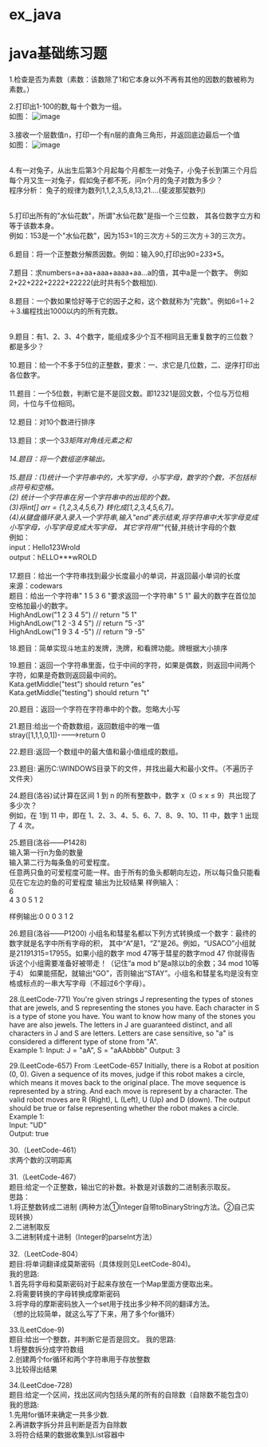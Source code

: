 # ex_java
# java基础练习题

###
1.检查是否为素数（素数：该数除了1和它本身以外不再有其他的因数的数被称为素数。）


2.打印出1-100的数,每十个数为一组。<br>
如图：
![image](httpnumbers://github.com/giraffegzy/ex_java/blob/manumberster/javanumbersmall_ex/p/ex_01.jpg)
<br>
<br>
3.接收一个层数值n，打印一个有n层的直角三角形，并返回底边最后一个值<br>
如图：
![image](httpnumbers://github.com/giraffegzy/ex_java/blob/manumberster/javanumbersmall_ex/p/ex_03.jpg)
<br>
<br>

4.有一对兔子，从出生后第3个月起每个月都生一对兔子，小兔子长到第三个月后每个月又生一对兔子，假如兔子都不死，问n个月的兔子对数为多少？<br>
程序分析： 兔子的规律为数列1,1,2,3,5,8,13,21....(斐波那契数列) 
<br>
<br>

5.打印出所有的"水仙花数"，所谓"水仙花数"是指一个三位数， 其各位数字立方和等于该数本身。<br>
例如：153是一个"水仙花数"，因为153=1的三次方＋5的三次方＋3的三次方。
<br>
<br>
6.题目：将一个正整数分解质因数。例如：输入90,打印出90=2*3*3*5。
<br>
<br>
7.题目：求numbers=a+aa+aaa+aaaa+aa...a的值，其中a是一个数字。
  例如2+22+222+2222+22222(此时共有5个数相加).
<br>
<br>
8.题目：一个数如果恰好等于它的因子之和，这个数就称为"完数"。例如6=1＋2＋3.编程找出1000以内的所有完数。
<br>
<br>

9.题目：有1、2、3、4个数字，能组成多少个互不相同且无重复数字的三位数？都是多少？
<br>
<br>
10.题目：给一个不多于5位的正整数，要求：一、求它是几位数，二、逆序打印出各位数字。
<br>
<br>
11.题目：一个5位数，判断它是不是回文数。即12321是回文数，个位与万位相同，十位与千位相同。
<br>
<br>
12.题目：对10个数进行排序
<br>
<br>
13.题目：求一个3*3矩阵对角线元素之和
<br>
<br>
14.题目：将一个数组逆序输出。
<br>
<br>
15.题目：(1)统计一个字符串中的，大写字母，小写字母，数字的个数，不包括标点符号和空格。<br>
         (2) 统计一个字符串在另一个字符串中的出现的个数。<br>
         (3)将int[] arr = {1,2,3,4,5,6,7} 转化成[1,2,3,4,5,6,7]。<br>
         (4)从键盘循环录入录入一个字符串,输入"end"表示结束,将字符串中大写字母变成小写字母，小写字母变成大写字母，
         其它字符用"*"代替,并统计字母的个数
         <br>
        例如：
       <br>input：Hello123Wrold 
<br>        output：hELLO***wROLD
<br>
<br> 17.题目：给出一个字符串找到最少长度最小的单词，并返回最小单词的长度<br>
来源：codewars<br>
题目：给出一个字符串" 1 5 3 6 "要求返回一个字符串" 5 1" 最大的数字在首位加空格加最小的数字。<br>
    HighAndLow("1 2 3 4 5") // return "5 1"<br>
    HighAndLow("1 2 -3 4 5") // return "5 -3"<br>
    HighAndLow("1 9 3 4 -5") // return "9 -5"<br>
    
18.题目：简单实现斗地主的发牌，洗牌，和看牌功能。牌根据大小排序<br>

19.题目：返回一个字符串里面，位于中间的字符，如果是偶数，则返回中间两个字符，如果是奇数则返回最中间的。<br>
    Kata.getMiddle("test") should return "es"<br>
    Kata.getMiddle("testing") should return "t"<br>
    
20.题目：返回一个字符在字符串中的个数。忽略大小写<br>


21.题目:给出一个奇数数组，返回数组中的唯一值<br>
     stray([1,1,1,0,1])---->return 0<br>
     
22.题目:返回一个数组中的最大值和最小值组成的数组。<br>

23.题目: 遍历C:\WINDOWS目录下的文件，并找出最大和最小文件。（不遍历子文件夹）<br>

24.题目(洛谷)试计算在区间 1 到 n 的所有整数中，数字 x（0 ≤ x ≤ 9）共出现了多少次？<br>
例如，在 1到 11 中，即在 1、2、3、4、5、6、7、8、9、10、11 中，数字 1 出现了 4 次。<br>

25.题目(洛谷——P1428)<br>
输入第一行n为鱼的数量<br>
输入第二行为每条鱼的可爱程度。<br>
任意两只鱼的可爱程度可能一样。由于所有的鱼头都朝向左边，所以每只鱼只能看见在它左边的鱼的可爱程度
输出为比较结果
样例输入：<br>
6 <br>
4 3 0 5 1 2<br> 

样例输出:0 0 0 3 1 2

26.题目(洛谷——P1200) 小组名和彗星名都以下列方式转换成一个数字：最终的数字就是名字中所有字母的积，
其中“A”是1，“Z”是26。例如，“USACO”小组就是21*19*1*3*15=17955。如果小组的数字 mod 47等于彗星的数字mod 47
你就得告诉这个小组需要准备好被带走！（记住“a mod b”是a除以b的余数；34 mod 10等于4）
如果能搭配，就输出“GO”，否则输出“STAY”。小组名和彗星名均是没有空格或标点的一串大写字母（不超过6个字母）。

28.(LeetCode-771)
You're given strings J representing the types of stones that are jewels, and S representing the stones you have.  Each character in S is a type of stone you have.
You want to know how many of the stones you have are also jewels.
    The letters in J are guaranteed distinct, and all characters in J and S are letters.
    Letters are case sensitive, so "a" is considered a different type of stone from "A".
    <br>Example 1:
    Input: J = "aA", S = "aAAbbbb"
    Output: 3
    
29.(LeetCode-657)
From :LeetCode-657
Initially, there is a Robot at position (0, 0). Given a sequence of its moves, judge if this robot makes a circle, which means it moves back to the original place.
The move sequence is represented by a string. And each move is represent by a character.
The valid robot moves are R (Right), L (Left), U (Up) and D (down).
The output should be true or false representing whether the robot makes a circle.<br>
Example 1:   <br> 
Input: "UD"<br>
Output: true

30.（LeetCode-461）<br>
求两个数的汉明距离

31.（LeetCode-467）<br>
 题目:给定一个正整数，输出它的补数。补数是对该数的二进制表示取反。<br>
 思路： <br>1.将正整数转成二进制 (两种方法①Integer自带toBinaryString方法。②自己实现转换）<br>
        2.二进制取反<br>
        3.二进制转成十进制（Integer的parseInt方法）


32.（LeetCode-804）<br>
 题目:将单词翻译成莫斯密码（具体规则见LeetCode-804)。<br>
 我的思路:<br>1.首先将字母和莫斯密码对于起来存放在一个Map里面方便取出来。<br>
          2.将需要转换的字母转换成摩斯密码<br>
          3.将字母的摩斯密码放入一个set用于找出多少种不同的翻译方法。<br>
         （想的比较简单，就这么写了下来，用了多个for循环）
         
33.(LeetCdoe-9)<br>
题目:给出一个整数，并判断它是否是回文。
我的思路:<br>1.将整数拆分成字符数组<br>
             2.创建两个for循环和两个字符串用于存放整数<br>
             3.比较得出结果<br>
             
34.(LeetCdoe-728)<br>
题目:给定一个区间，找出区间内包括头尾的所有的自除数（自除数不能包含0）
我的思路:<br>1.先用for循环来确定一共多少数.<br>
             2.再讲数字拆分并且判断是否为自除数<br>
             3.将符合结果的数据收集到List容器中<br>
